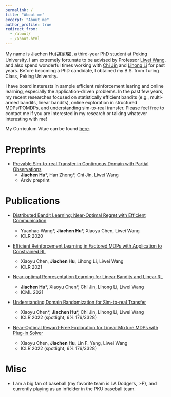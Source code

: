 ```yaml
---
permalink: /
title: "About me"
excerpt: "About me"
author_profile: true
redirect_from: 
  - /about/
  - /about.html
---
```


My name is Jiachen Hu(胡家琛), a third-year PhD student at Peking University. I am extremely fortunate to be advised by Professor [Liwei Wang](http://www.liweiwang-pku.com/), and also spend wonderful times working with [Chi Jin](https://sites.google.com/view/cjin/home?pli=1) and [Lihong Li](https://lihongli.github.io/) for past years. Before becoming a PhD candidate, I obtained my B.S. from Turing Class, Peking University. 

I have board insterests in sample efficient reinforcement learing and online learning, especially the application-driven problems. In the past few years, my recent researches focused on statistically efficient bandits (e.g., multi-armed bandits, linear bandits), online exploration in structured MDPs/POMDPs, and understanding sim-to-real transfer. Please feel free to contact me if you are interested in my research or talking whatever interesting with me!

My Curriculum Vitae can be found [here](https://nickhclos.github.io/files/cv.pdf).

<!--# News

- Our paper ["Efficient Reinforcement Learning in Factored MDPs with Application to Constrained RL"](https://openreview.net/forum?id=fmtSg8591Q) was accepted by ICLR 2021.
-->

# Preprints

- [Provable Sim-to-real Transfer in Continuous Domain with Partial Observations
](https://arxiv.org/abs/2210.15598)
	- **Jiachen Hu**\*, Han Zhong\*, Chi Jin, Liwei Wang
	- Arxiv preprint
	
# Publications

- [Distributed Bandit Learning: Near-Optimal Regret with Efficient Communication](https://arxiv.org/abs/1904.06309)

  - Yuanhao Wang\*,  **Jiachen Hu**\*, Xiaoyu Chen, Liwei Wang
  - ICLR 2020

- [Efficient Reinforcement Learning in Factored MDPs with Application to Constrained RL](https://arxiv.org/abs/2008.13319)

  - Xiaoyu Chen, **Jiachen Hu**, Lihong Li, Liwei Wang
  - ICLR 2021

- [Near-optimal Representation Learning for Linear Bandits and Linear RL](https://arxiv.org/abs/2102.04132)

  - **Jiachen Hu**\*, Xiaoyu Chen\*, Chi Jin, Lihong Li, Liwei Wang
  - ICML 2021

- [Understanding Domain Randomization for Sim-to-real Transfer](https://arxiv.org/abs/2110.03239)
	- Xiaoyu Chen\*, **Jiachen Hu**\*, Chi Jin, Lihong Li, Liwei Wang
	- ICLR 2022 (spotlight, 6% 176/3328)

- [Near-Optimal Reward-Free Exploration for Linear Mixture MDPs with Plug-in Solver
](https://arxiv.org/abs/2110.03244)
	- Xiaoyu Chen, **Jiachen Hu**, Lin F. Yang, Liwei Wang
	- ICLR 2022 (spotlight, 6% 176/3328)

# Misc

- I am a big fan of baseball (my favorite team is LA Dodgers, :-P), and currently playing as an infielder in the PKU baseball team.